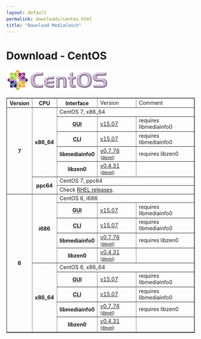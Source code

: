```yaml
---
layout: default
permalink: downloads/centos.html
title: "Download MediaConch"
---
```


# Download - CentOS

<section id="CentOS"></section>
<img src="images/CentOS.png" width="271" height="60"><br/>

<table border="1">
<tr class="table-header">
    <th>Version</th>
    <th>CPU</th>
    <th>Interface</th>
    <td>Version</td>
    <td>Comment</td>
</tr>
<tr>
    <th rowspan="7">7</th>
    <th rowspan="5" id="7.x86_64">x86_64</th>
    <td class="table-OS" colspan="3" id="7.x86_64">CentOS 7, x86_64</td>
</tr>
<tr>
    <th><abbr title="Graphical User Interface">GUI</abbr></th>
    <td><a href="https://mediaarea.net/download/binary/mediaconch-gui/15.07/mediaconch-gui-15.07-1.x86_64.CentOS_7.rpm">v15.07</a></td>
    <td>requires libmediainfo0</td>
</tr>
<tr>
    <th><abbr title="Command Line Interface">CLI</abbr></th>
    <td><a href="https://mediaarea.net/download/binary/mediaconch/15.07/mediaconch-15.07-1.x86_64.CentOS_7.rpm">v15.07</a></td>
    <td>requires libmediainfo0</td>
</tr>
<tr>
    <th>libmediainfo0</th>
    <td><a href="https://mediaarea.net/download/binary/libmediainfo0/0.7.76/libmediainfo0-0.7.76-1.x86_64.CentOS_7.rpm">v0.7.76</a><small> (<a href="https://mediaarea.net/download/binary/libmediainfo0/0.7.76/libmediainfo-devel-0.7.76-1.x86_64.CentOS_7.rpm">devel</a>)</small></td>
    <td>requires libzen0</td>
</tr>
<tr>
    <th>libzen0</th>
    <td><a href="https://mediaarea.net/download/binary/libzen0/0.4.31/libzen0-0.4.31-1.x86_64.CentOS_7.rpm">v0.4.31</a><small> (<a href="https://mediaarea.net/download/binary/libzen0/0.4.31/libzen-devel-0.4.31-1.x86_64.CentOS_7.rpm">devel</a>)</small></td>
    <td>&nbsp;</td>
</tr>
<tr>
    <th rowspan="2" id="7.ppc64">ppc64</th>
    <td class="table-OS" colspan="3" id="7.ppc64">CentOS 7, ppc64</td>
</tr>
<tr>
    <td colspan="3">Check <a href="RHEL#7.ppc64">RHEL releases</a>.</td>
</tr>
<tr>
    <th rowspan="10">6</th>
    <th rowspan="5">i686</th>
    <td class="table-OS" colspan="3" id="6.i686">CentOS 6, i686</td>
</tr>
<tr>
    <th><abbr title="Graphical User Interface">GUI</abbr></th>
    <td><a href="https://mediaarea.net/download/binary/mediaconch-gui/15.07/mediaconch-gui-15.07-1.i686.CentOS_6.rpm">v15.07</a></td>
    <td>requires libmediainfo0</td>
</tr>
<tr>
    <th><abbr title="Command Line Interface">CLI</abbr></th>
    <td><a href="https://mediaarea.net/download/binary/mediaconch/15.07/mediaconch-15.07-1.i686.CentOS_6.rpm">v15.07</a></td>
    <td>requires libmediainfo0</td>
</tr>
<tr>
    <th>libmediainfo0</th>
    <td><a href="https://mediaarea.net/download/binary/libmediainfo0/0.7.76/libmediainfo0-0.7.76-1.i686.CentOS_6.rpm">v0.7.76</a><small> (<a href="https://mediaarea.net/download/binary/libmediainfo0/0.7.76/libmediainfo-devel-0.7.76-1.i686.CentOS_6.rpm">devel</a>)</small></td>
    <td>requires libzen0</td>
</tr>
<tr>
    <th>libzen0</th>
    <td><a href="https://mediaarea.net/download/binary/libzen0/0.4.31/libzen0-0.4.31-1.i686.CentOS_6.rpm">v0.4.31</a><small> (<a href="https://mediaarea.net/download/binary/libzen0/0.4.31/libzen-devel-0.4.31-1.i686.CentOS_6.rpm">devel</a>)</small></td>
    <td>&nbsp;</td>
</tr>
<tr>
    <th rowspan="5" id="6.x86_64">x86_64</th>
    <td class="table-OS" colspan="3" id="6.x86_64">CentOS 6, x86_64</td>
</tr>
<tr>
    <th><abbr title="Graphical User Interface">GUI</abbr></th>
    <td><a href="https://mediaarea.net/download/binary/mediaconch-gui/15.07/mediaconch-gui-15.07-1.x86_64.CentOS_6.rpm">v15.07</a></td>
    <td>requires libmediainfo0</td>
</tr>
<tr>
    <th><abbr title="Command Line Interface">CLI</abbr></th>
    <td><a href="https://mediaarea.net/download/binary/mediaconch/15.07/mediaconch-15.07-1.x86_64.CentOS_6.rpm">v15.07</a></td>
    <td>requires libmediainfo0</td>
</tr>
<tr>
    <th>libmediainfo0</th>
    <td><a href="https://mediaarea.net/download/binary/libmediainfo0/0.7.76/libmediainfo0-0.7.76-1.x86_64.CentOS_6.rpm">v0.7.76</a><small> (<a href="https://mediaarea.net/download/binary/libmediainfo0/0.7.76/libmediainfo-devel-0.7.76-1.x86_64.CentOS_6.rpm">devel</a>)</small></td>
    <td>requires libzen0</td>
</tr>
<tr>
    <th>libzen0</th>
    <td><a href="https://mediaarea.net/download/binary/libzen0/0.4.31/libzen0-0.4.31-1.x86_64.CentOS_6.rpm">v0.4.31</a><small> (<a href="https://mediaarea.net/download/binary/libzen0/0.4.31/libzen-devel-0.4.31-1.x86_64.CentOS_6.rpm">devel</a>)</small></td>
    <td>&nbsp;</td>
</tr>
</table>


